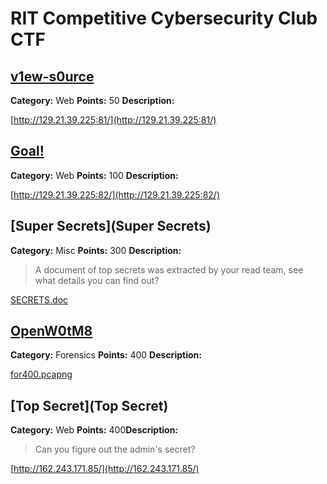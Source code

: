 RIT Competitive Cybersecurity Club CTF
======================================

[v1ew-s0urce](v1ew-s0urce)
---------

**Category:** Web **Points:** 50 **Description:**

[http://129.21.39.225:81/](http://129.21.39.225:81/)



[Goal!](Goal!)
---------

**Category:** Web **Points:** 100 **Description:**

[http://129.21.39.225:82/](http://129.21.39.225:82/)




[Super Secrets](Super Secrets)
---------

**Category:** Misc **Points:** 300 **Description:**

>A document of top secrets was extracted by your read team, see what details you can find out?

[SECRETS.doc](SECRETS.doc)



[OpenW0tM8](OpenW0tM8)
---------

**Category:** Forensics **Points:** 400 **Description:**

[for400.pcapng](OpenW0tM8/for400.pcapng)



[Top Secret](Top Secret)
---------

**Category:** Web **Points:** 400**Description:**

> Can you figure out the admin's secret?

[http://162.243.171.85/](http://162.243.171.85/)

